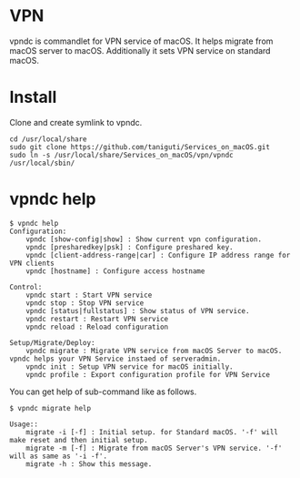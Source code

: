# VPN

vpndc is commandlet for VPN service of macOS.
It helps migrate from macOS server to macOS.
Additionally it sets VPN service on standard macOS.

# Install
Clone and create symlink to vpndc.
```
cd /usr/local/share
sudo git clone https://github.com/taniguti/Services_on_macOS.git
sudo ln -s /usr/local/share/Services_on_macOS/vpn/vpndc /usr/local/sbin/
```

# vpndc help
```
$ vpndc help
Configuration:
    vpndc [show-config|show] : Show current vpn configuration.
    vpndc [presharedkey|psk] : Configure preshared key.
    vpndc [client-address-range|car] : Configure IP address range for VPN clients
    vpndc [hostname] : Configure access hostname

Control:
    vpndc start : Start VPN service
    vpndc stop : Stop VPN service
    vpndc [status|fullstatus] : Show status of VPN service.
    vpndc restart : Restart VPN service
    vpndc reload : Reload configuration

Setup/Migrate/Deploy:
    vpndc migrate : Migrate VPN service from macOS Server to macOS. vpndc helps your VPN Service instaed of serveradmin.
    vpndc init : Setup VPN service for macOS initially.
    vpndc profile : Export configuration profile for VPN Service
```
You can get help of sub-command like as follows.
```
$ vpndc migrate help

Usage::
    migrate -i [-f] : Initial setup. for Standard macOS. '-f' will make reset and then initial setup.
    migrate -m [-f] : Migrate from macOS Server's VPN service. '-f' will as same as '-i -f'.
    migrate -h : Show this message.
```
